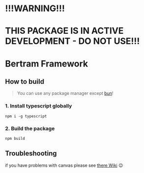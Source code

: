 # !!!WARNING!!!
# THIS PACKAGE IS IN ACTIVE DEVELOPMENT - DO NOT USE!!!

# Bertram Framework

## How to build
>You can use any package manager except [bun](https://bun.sh)!

### 1. Install typescript globally
```
npm i -g typescript
```

### 2. Build the package
```
npm build
```

## Troubleshooting
if you have problems with canvas please see [there Wiki](https://github.com/Automattic/node-canvas/wiki/_pages) 😉
